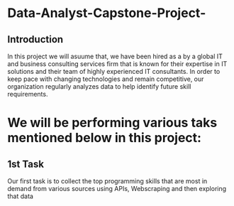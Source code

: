 # Data-Analyst-Capstone-Project-

## Introduction
In this project we will asuume that, we have been hired as a by a global IT and business consulting services firm that is known for their expertise in IT solutions and their team of highly experienced IT consultants. In order to keep pace with changing technologies and remain competitive, our organization regularly analyzes data to help identify future skill requirements. 

# We will be performing various taks mentioned below in this project:

## 1st Task 
Our first task is to collect the top programming skills that are most in demand from various sources using APIs, Webscraping and then exploring that data

